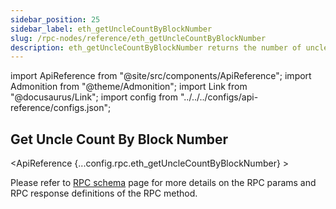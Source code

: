 ```yaml
---
sidebar_position: 25
sidebar_label: eth_getUncleCountByBlockNumber
slug: /rpc-nodes/reference/eth_getUncleCountByBlockNumber
description: eth_getUncleCountByBlockNumber returns the number of uncles for a block by its matching block number.
---
```


<head>
    <title>eth_getUncleCountByBlockNumber RPC Method - Moralis Documentation</title>
</head>

import ApiReference from "@site/src/components/ApiReference";
import Admonition from "@theme/Admonition";
import Link from "@docusaurus/Link";
import config from "../../../configs/api-reference/configs.json";

## Get Uncle Count By Block Number

<ApiReference {...config.rpc.eth_getUncleCountByBlockNumber} >
<Admonition type="info" title="Note">

<p>
Please refer to <a href="/rpc-nodes/reference/evm-rpc-schema">RPC schema</a> page for more details on the RPC params and RPC response definitions of the RPC method. 
</p>
</Admonition>
</ApiReference>
